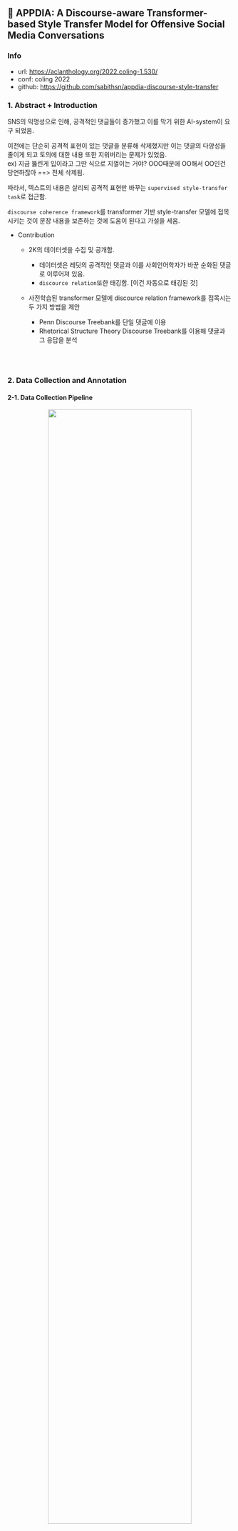 ## :page_with_curl: APPDIA: A Discourse-aware Transformer-based Style Transfer Model for Offensive Social Media Conversations

### Info

* url: https://aclanthology.org/2022.coling-1.530/
* conf: coling 2022
* github: https://github.com/sabithsn/appdia-discourse-style-transfer

### 1. Abstract + Introduction

SNS의 익명성으로 인해, 공격적인 댓글들이 증가했고 이를 막기 위한 AI-system이 요구 되었음.

이전에는 단순히 공격적 표현이 있는 댓글을 분류해 삭제했지만 이는 댓글의 다양성을 줄이게 되고 토의에 대한 내용 또한 지워버리는 문제가 있었음.    
ex) 지금 뚫린게 입이라고 그딴 식으로 지껄이는 거야? OOO때문에 OO해서 OO인건 당연하잖아  ==> 전체 삭제됨.

따라서, 텍스트의 내용은 살리되 공격적 표현만 바꾸는 `supervised style-transfer task`로 접근함.

`discourse coherence framework`를 transformer 기반 style-transfer 모델에 접목시키는 것이 문장 내용을 보존하는 것에 도움이 된다고 가설을 세움.

- Contribution

  - 2K의 데이터셋을 수집 및 공개함.

    - 데이터셋은 레딧의 공격적인 댓글과 이를 사회언어학자가 바꾼 순화된 댓글로 이루어져 있음.
    - `discource relation`또한 태깅함. [이건 자동으로 태깅된 것]

  - 사전학습된 transformer 모델에 discource relation framework를 접목시는 두 가지 방법을 제안

    - Penn Discourse Treebank를 단일 댓글에 이용
    - Rhetorical Structure Theory Discourse Treebank를 이용해 댓글과 그 응답을 분석

<br></br>

### 2. Data Collection and Annotation

#### 2-1. Data Collection Pipeline

<div align="center"><img src="https://user-images.githubusercontent.com/46083287/211184550-e138f22b-246d-4db3-9eac-0c7b8fbe6177.png" width="80%"></img></div>

14개의 subreddit(게시판)에서 다양한 주제의 댓글을 수집([PRAW](https://praw.readthedocs.io/en/stable/)이용)

수집된 댓글은 OLID dataset으로 fine-tune된 공격성 분류를 위한 BERT 모델로 태깅됨. (해당 모델이 공격성이 없다 판단한 것은 버림)

그 후, 주기적으로 해당 댓글에 레딧 상에서 접근가능한지 주기적으로 확인한다. 해당 댓글이 삭제되었을 경우, 부모 댓글 혹은 게시글을 확인하고 이 또한 없다면 댓글을 데이터셋에서 지운다.  [게시글에 직접 달린 댓글이면 게시글이 부모에 해당되며 대댓글일 경우 상위 댓글(대댓글의 대상)이 부모가 된다]

부모 댓글 혹은 게시글이 확인된다면 이를 포함해 데이터셋에 넣는다. (부모-댓글(레딧 상에서 지워짐))

엄청 긴 댓글은 필터링하고 총 5.8K 댓글을 수집했다.

#### 2-2. Data Annotation

<div align="center"><img src="https://user-images.githubusercontent.com/46083287/211184555-1c34ec23-a6cc-4d2e-a399-450119343bea.png" width="80%"></img></div>


3명의 사회언어학자 전문가에 의해 annotation.

`SemEval 2019 shared task (Zampieri et al., 2019b)`와 비슷하게 공격성을 정의했음. [모욕, 욕설, 혐오, 폭력성]

단어 몇 개만 수정하면 공격성이 완화 되는 것을 `Local change`, 문장 전체를 다시 써야되는 정도인 경우를 `Global change` 라고 보았음.

- annotation key points

  - 댓글이 이미 공격성이 없거나 댓글 내용을 바꾸지 않고는 공격성을 완화시킬 수 없다면 버림. (BERT에 의해 공격성 있는 것만 우선 가져왔으므로 False Positive가 있을 수 있지만 사람 어노테이터가 이를 버림)

  - `local change`로 공격성을 완화시킬 수 없을 시 `global change`를 함.

내용을 보존하는 어노테이션을 평가하기 위해 `BLEU`를 사용. (annotated text and the original간의)

`BLEU`로 중복성을 평가하므로 내용이 잘 보존되었는지 알 수 있음. **60.6 BLEU-score를 얻음**

+) BERT가 공격성이 있다고 한 문장들의 68%를 사람 어노테이터가 버렸음. 공격적으로 민감한 단어들이 포함되었을 경우 문장을 공격적이라 하기 때문인 듯 함. 이는 공격성 분류기의 한계로 볼 수 있음. ex) ""a rape victim should not be the one to blame"

### 3. Discourse-Aware Models

<div align="center"><img src="https://user-images.githubusercontent.com/46083287/211184556-74e94f4b-e875-4278-8dd1-a49e0902663d.png" width="80%"></img></div>

PDTB and RST-DT discourse frameworks를 트랜스포머 모델에 접목시키는 접근법 제안

- PDTB Within-Comment Relations

  - PDTB relations을 얻기 위해 댓글을 먼저 파싱한다. 
    - `Lin et al. 2014b` 사용해 외재적 발화 관계 추출

    - `Kim et al.2020`의 XLNet-large를 이용해 인접 문장 쌍으로부터 내재적 발화 관계 추출

  - `PDTB-tagged Reddit corpus`가 없기 때문에 `PDTB-2 corpus`를 이용해 위 모델들을 훈련함.
    - 각각 80.61(F1-score), 57.74(accuracy)가 나옴. [Kim et al은 F1으로 평가하지 않았었음]

  - `argument pairs`의 위치와 발화 관계를 이용할 것임

- RST-DT Context-Based Relations

  - 댓글과 그 부모의 RST-DT 관계를 파악하기 위해 댓글과 부모를 연결한 후 아래 모델에 넣음.

    - `Li et al.(2018a) EDU segmenter`를 돌리고 `Wang et al. (2017)`모델에 넣어 결과를 얻음

    - `RST-DT and GUM corpus Zeldes (2017)`를 합친 것으로 훈련하고 테스트 함.

  - `RST tree`의 루트를 관계로 style-transfer 모델에 사용했음. 

- Integration with transformer model

  - RST-DT의 각 관계와 PDTB의 관계 쌍(시작, 끝)을 `special token`으로 추가함. (당연히 임베딩층을 resize함)

<br></br>

### 4. Experiments

Pretrained Transformer Models와 Discourse-aware Transformer Models를 실험함

- Pretrained Transformer Models

  - BART-base: formal data로 훈련됨.
  - T5-base: formal data로 훈련됨.
  - DialoGPT-medium: Reddit data로 훈련됨.

- Discourse-aware Transformer Models

  - DiaoloGPT가 Reddit으로 훈련되었고 본 논문에서 Discourse-aware모델을 위해 Reddit을 사용했으므로 DialoGPT에 discourse-aware approaches를 적용하기로 함.

  - i. PDTB relation을 적용하기 위해 아래와 같이 시도함.
 
    - Level 1 & Level 2 explicit PDTB relations
    - Level 1 & Level 2 implicit PDTB relations
    - combining level 2 explicit & implicit relations

  - ii. RST-DT를 적용하기 위해 top-level RST-DT classes를 이용함.
    - 데이터셋에서 하위 수준 클래스를 자주 접할 가능성이 낮기 때문에 범위를 최상위 RST-DT 클래스로만으로 제한

  - iii. 위 2방법을 합치는 것도 시도함.

    - 댓글 자체와 부모간의 `root-level RST-DT relation`, `PDTB relations(both implicit and explicit)`를 텍스트에 삽입
    
    - PDTB implicit and RST parser가 낮은 accuracy를 가지므로 threshold $α$를 도입
    
    - 주어진 관계에 대한 confidence score가 $α$보다 낮으면 해당 관계를 버림

      - $α = 0$: 모두 취함.
      - $α = µ − σ$: 평균 - 분산 [classifier score의]
      - $α = Q1$: classifier scores의 4분위를 계산한 것의 첫 번째 값

### 5. Results

- 데이터를 8:1:1로 나눔.

- 자동 평가로 BLEU, BERT-score, SafeScore를 사용.
  - SafeScore: 댓글의 공격성을 분류하는 BERT 모델로 예측했을 때, style-transfer한 댓글 중 성공적으로 공격성 완화된 댓글의 퍼센트

- Human Evaluation도 진행

#### 5-1. Automatic Evaluation

<div align="center"><img src="https://user-images.githubusercontent.com/46083287/211184575-37457579-a089-4c77-9079-b564f1df977f.png" width="40%"></img></div>

- manual annotation and style transferred text 간의 내용이 얼마나 보존되었나 평가
- original comment and style-transferred text 간의 내용이 얼마나 보존되었나 평가

- BART나 T5가 BLEU, BERT-score가 높더라도 본 논문의 주 목적은 텍스트의 공격성을 완화하는 것임. 이런 측면에서 SafeScore를 보면 DialoGPT가 다른 모델에 비해 좋은 성능을 보임.

- **DialoGPT를 아래 모든 실험들의 Baseline으로 씀**

<div align="center"><img src="https://user-images.githubusercontent.com/46083287/211184579-3933809c-6beb-4157-b019-69c89de183f0.png" width="70%"></img></div>

- discourse aware model이 baseline보다 좋은 성능을 보임.
  - RST-DT relation이 BLEU, BERTScore를 높이는데 도움을 주었음. (이는 생성 모델이 댓글의 맥락을 아는 것이 중요하다는 것을 시사)
  
  - PDTB Implicit 이 그 자체로 낮은 accuracy를 보였지만 성능을 높여주었음. (이는 단순히 데이터셋에 많이 등장했기 때문)

  - RST-DT와 PDRB를 합친 것이 가장 높은 성능을 보였음.

  - $α$로 낮은 confidence score를 버리는 것은 악영향을 미쳤음. (낮더라도 여전히 모델이 추론하는데 도움이 됨을 시사)


#### 5-2. Human Evaluation

- 100개의 랜덤 예시에 대해 basemodel과 best discourse-aware 모델이 만든 문장에 대해 세가지 측면에서 평가

  - i. 어떤 문장이 내용을 잘 보존했는지
  - ii. 어떤 문장이 제일 그럴듯한지(어휘)
  - iii. 전반적으로 어떤 문장이 선호되는지

<div align="center"><img src="https://user-images.githubusercontent.com/46083287/211184583-4e63ff10-fc1c-4369-a0ab-e43719938ab0.png" width="40%"></img></div>
